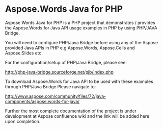 # Aspose.Words Java for PHP
Aspose Words Java for PHP is a PHP project that demonstrates / provides the Aspose.Words for Java API usage examples in PHP by using PHP/JAVA Bridge.

You will need to configure PHP/Java Bridge before using any of the Aspose provided Java APIs in PHP e.g Aspose.Words, Aspose.Cells and Aspose.Slides etc.

For the configuration/setup of PHP/Java Bridge, please see:

http://php-java-bridge.sourceforge.net/pjb/index.php

To download Aspose.Words for Java API to be used with these examples through PHP/Java Bridge
Please navigate to:

http://www.aspose.com/community/files/72/java-components/aspose.words-for-java/

Further the most complete documentation of the project is under development at Aspose confluence wiki and the link will be added here upon completion.




